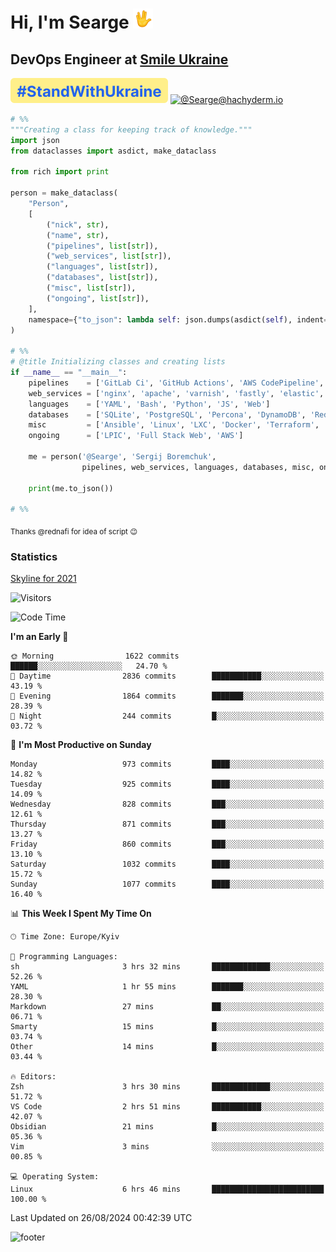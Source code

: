 # Hi, I'm Searge <img src="images/vulcan.webp" style="display: inline-block; margin: 0; height: 2rem" alt="Vulcan salute" />

## DevOps Engineer at [Smile Ukraine](https://smile-ukraine.com/en)

[![Stand With Ukraine](https://raw.githubusercontent.com/vshymanskyy/StandWithUkraine/main/badges/StandWithUkraine.svg)](https://stand-with-ukraine.pp.ua)
<a rel="me" href="https://hachyderm.io/@Searge">![@Searge@hachyderm.io](https://img.shields.io/badge/-@Searge-%232B90D9?logo=mastodon&logoColor=white)</a>

```python
# %%
"""Creating a class for keeping track of knowledge."""
import json
from dataclasses import asdict, make_dataclass

from rich import print

person = make_dataclass(
    "Person",
    [
        ("nick", str),
        ("name", str),
        ("pipelines", list[str]),
        ("web_services", list[str]),
        ("languages", list[str]),
        ("databases", list[str]),
        ("misc", list[str]),
        ("ongoing", list[str]),
    ],
    namespace={"to_json": lambda self: json.dumps(asdict(self), indent=4)},
)

# %%
# @title Initializing classes and creating lists
if __name__ == "__main__":
    pipelines    = ['GitLab Ci', 'GitHub Actions', 'AWS CodePipeline', 'Jenkins']
    web_services = ['nginx', 'apache', 'varnish', 'fastly', 'elastic', 'solr']
    languages    = ['YAML', 'Bash', 'Python', 'JS', 'Web']
    databases    = ['SQLite', 'PostgreSQL', 'Percona', 'DynamoDB', 'Redis']
    misc         = ['Ansible', 'Linux', 'LXC', 'Docker', 'Terraform', 'AWS']
    ongoing      = ['LPIC', 'Full Stack Web', 'AWS']

    me = person('@Searge', 'Sergij Boremchuk',
                pipelines, web_services, languages, databases, misc, ongoing)

    print(me.to_json())

# %%

```

<sub>Thanks @rednafi for idea of script :wink:</sub>

### Statistics

[Skyline for 2021](https://skyline.github.com/Searge/2021)

![Visitors](https://komarev.com/ghpvc/?username=searge&label=Profile%20views&color=0e75b6&style=flat) 
<!--START_SECTION:waka-->
![Code Time](http://img.shields.io/badge/Code%20Time-2%2C734%20hrs%2036%20mins-blue)

**I'm an Early 🐤** 

```text
🌞 Morning                1622 commits        ██████░░░░░░░░░░░░░░░░░░░   24.70 % 
🌆 Daytime                2836 commits        ███████████░░░░░░░░░░░░░░   43.19 % 
🌃 Evening                1864 commits        ███████░░░░░░░░░░░░░░░░░░   28.39 % 
🌙 Night                  244 commits         █░░░░░░░░░░░░░░░░░░░░░░░░   03.72 % 
```
📅 **I'm Most Productive on Sunday** 

```text
Monday                   973 commits         ████░░░░░░░░░░░░░░░░░░░░░   14.82 % 
Tuesday                  925 commits         ████░░░░░░░░░░░░░░░░░░░░░   14.09 % 
Wednesday                828 commits         ███░░░░░░░░░░░░░░░░░░░░░░   12.61 % 
Thursday                 871 commits         ███░░░░░░░░░░░░░░░░░░░░░░   13.27 % 
Friday                   860 commits         ███░░░░░░░░░░░░░░░░░░░░░░   13.10 % 
Saturday                 1032 commits        ████░░░░░░░░░░░░░░░░░░░░░   15.72 % 
Sunday                   1077 commits        ████░░░░░░░░░░░░░░░░░░░░░   16.40 % 
```


📊 **This Week I Spent My Time On** 

```text
🕑︎ Time Zone: Europe/Kyiv

💬 Programming Languages: 
sh                       3 hrs 32 mins       █████████████░░░░░░░░░░░░   52.26 % 
YAML                     1 hr 55 mins        ███████░░░░░░░░░░░░░░░░░░   28.30 % 
Markdown                 27 mins             ██░░░░░░░░░░░░░░░░░░░░░░░   06.71 % 
Smarty                   15 mins             █░░░░░░░░░░░░░░░░░░░░░░░░   03.74 % 
Other                    14 mins             █░░░░░░░░░░░░░░░░░░░░░░░░   03.44 % 

🔥 Editors: 
Zsh                      3 hrs 30 mins       █████████████░░░░░░░░░░░░   51.72 % 
VS Code                  2 hrs 51 mins       ███████████░░░░░░░░░░░░░░   42.07 % 
Obsidian                 21 mins             █░░░░░░░░░░░░░░░░░░░░░░░░   05.36 % 
Vim                      3 mins              ░░░░░░░░░░░░░░░░░░░░░░░░░   00.85 % 

💻 Operating System: 
Linux                    6 hrs 46 mins       █████████████████████████   100.00 % 
```


 Last Updated on 26/08/2024 00:42:39 UTC
<!--END_SECTION:waka-->

![footer](https://capsule-render.vercel.app/api?type=waving&color=gradient&customColorList=14,21&height=82&section=footer)
